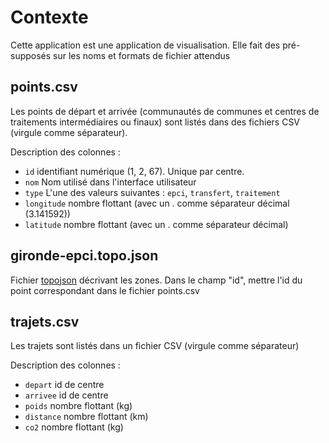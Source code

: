 # Contexte

Cette application est une application de visualisation. Elle fait des pré-supposés sur les noms et formats de fichier attendus


## points.csv

Les points de départ et arrivée (communautés de communes et centres de traitements intermédiaires ou finaux) sont listés dans des fichiers CSV (virgule comme séparateur).

Description des colonnes :

* `id` identifiant numérique (1, 2, 67). Unique par centre.
* `nom` Nom utilisé dans l'interface utilisateur
* `type` L'une des valeurs suivantes : `epci`, `transfert`, `traitement`
* `longitude` nombre flottant (avec un . comme séparateur décimal (3.141592))
* `latitude` nombre flottant (avec un . comme séparateur décimal)

## gironde-epci.topo.json

Fichier [topojson](https://github.com/mbostock/topojson) décrivant les zones. 
Dans le champ "id", mettre l'id du point correspondant dans le fichier points.csv


## trajets.csv

Les trajets sont listés dans un fichier CSV (virgule comme séparateur)

Description des colonnes :

* `depart` id de centre
* `arrivee` id de centre
* `poids` nombre flottant (kg)
* `distance` nombre flottant (km)
* `co2` nombre flottant (kg)